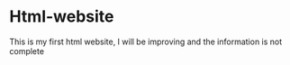 # Html-website
This is my first html website, I will be improving and the information is not complete
